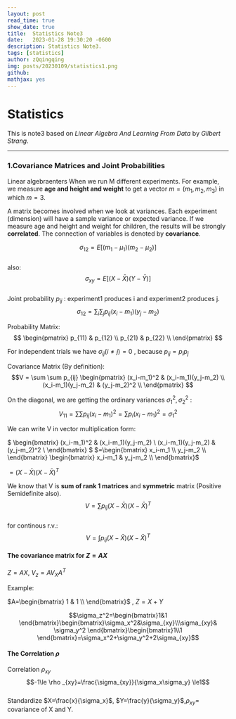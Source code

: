 ```yaml
---
layout: post
read_time: true
show_date: true
title:  Statistics Note3
date:   2023-01-28 19:30:20 -0600
description: Statistics Note3.
tags: [statistics]
author: zQqingqing
img: posts/20230109/statistics1.png 
github:  
mathjax: yes
---
```


# Statistics

This is note3 based on  *Linear Algebra And Learning From Data* by *Gilbert Strang*.

---

### 1.Covariance Matrices and Joint Probabilities  
Linear algebraenters When we run M different experiments. For example, we measure **age and height and weight** to get a vector $m=(m_1,m_2,m_3)$ in which $m=3$.  

A matrix becomes involved when we look at variances. Each experiment (dimension) will have a sample variance or expected variance.  If we measure age and height and weight for children, the results will be strongly **correlated**. The connection of variables is denoted by **covariance**.   

$$\sigma_{12}=E[(m_1-\mu_1)(m_2-\mu_2)]$$  
also:
$$\sigma_{xy}=E[(X-\bar X)(Y-\bar Y)]$$  
Joint probability $p_{ij}$ : experiment1 produces i and experiment2 produces j.  
$$\sigma_{12}=\sum_{i}\sum_{j}p_{ij}(x_i-m_1)(y_j-m_2)$$  

Probability Matrix:  
$$
\begin{pmatrix}
	p_{11} & p_{12}  \\
	p_{21} & p_{22}  \\
\end{pmatrix}
$$  

For independent trials we have $\sigma_{ij}(i\ne j) = 0$ , because $p_{ij}=p_ip_j$  

Covariance Matrix (By definition):  
$$V = \sum \sum p_{ij}
\begin{pmatrix}
	(x_i-m_1)^2 & (x_i-m_1)(y_j-m_2)  \\
	(x_i-m_1)(y_j-m_2) & (y_j-m_2)^2  \\
\end{pmatrix}
$$  

On the diagonal, we are getting the ordinary variances $\sigma_1^2, \sigma_2^2$ :  
$$V_{11} = \sum\sum  p_{ij}	(x_i-m_1)^2=\sum p_i	(x_i-m_1)^2=\sigma_{1}^2$$  

We can write V in vector multiplication form:  

$
\begin{bmatrix}
	(x_i-m_1)^2 & (x_i-m_1)(y_j-m_2)  \\
	(x_i-m_1)(y_j-m_2) & (y_j-m_2)^2  \\
\end{bmatrix}
$ $=\begin{bmatrix}
	x_i-m_1 \\
	y_j-m_2   \\
\end{bmatrix} \begin{bmatrix}
	x_i-m_1 & y_j-m_2  \\
\end{bmatrix}$  

$=(X-\bar X)(X-\bar X)^T$

We know that V is **sum of rank 1 matrices** and **symmetric** matrix (Positive Semidefinite also).  
$$V=\sum p_{ij}(X-\bar X)(X-\bar X)^T$$  
for continous r.v.:  
$$V=\int p_{ij}(X-\bar X)(X-\bar X)^T$$  

#### The covariance matrix for $Z=AX$  

$Z=AX$, $V_z=AV_XA^T$ 

Example:  

$A=\begin{bmatrix}
	1 & 1  \\
\end{bmatrix}$ ,  $Z=X+Y$  

$$\sigma_z^2=\begin{bmatrix}1&1 \end{bmatrix}\begin{bmatrix}\sigma_x^2&\sigma_{xy}\\\sigma_{xy}& \sigma_y^2 \end{bmatrix}\begin{bmatrix}1\\1 \end{bmatrix}=\sigma_x^2+\sigma_y^2+2\sigma_{xy}$$


#### The Correlation $\rho$  
Correlation $\rho _{xy}$  
$$-1\le \rho _{xy}=\frac{\sigma_{xy}}{\sigma_x\sigma_y} \le1$$  
Standardize $X=\frac{x}{\sigma_x}$, $Y=\frac{y}{\sigma_y}$,$\rho_{xy}=$ covariance of X and Y.  